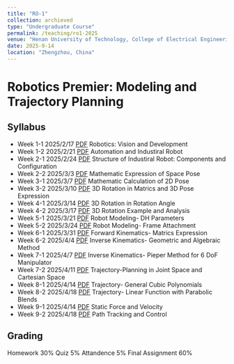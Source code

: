 ```yaml
---
title: "RO-1"
collection: archieved
type: "Undergraduate Course"
permalink: /teaching/ro1-2025
venue: "Henan University of Technology, College of Electrical Engineering"
date: 2025-9-14
location: "Zhengzhou, China"
---
```


# Robotics Premier: Modeling and Trajectory Planning

## Syllabus

- Week 1-1    2025/2/17    [PDF](#)   Robotics: Vision and Development 
- Week 1-2    2025/2/21    [PDF](#)   Automation and Industiral Robot 
- Week 2-1    2025/2/24    [PDF](#)   Structure of Industiral Robot: Components and Configuration 
- Week 2-2    2025/3/3     [PDF](#)   Mathematic Expression of Space Pose 
- Week 3-1    2025/3/7     [PDF](#)   Mathematic Calculation of 2D Pose 
- Week 3-2    2025/3/10    [PDF](#)   3D Rotation in Matrics and 3D Pose Expression 
- Week 4-1    2025/3/14    [PDF](#)   3D Rotation in Rotation Angle 
- Week 4-2    2025/3/17    [PDF](#)   3D Rotation Example and Analysis 
- Week 5-1    2025/3/21    [PDF](#)   Robot Modeling- DH Parameters 
- Week 5-2    2025/3/24    [PDF](#)   Robot Modeling- Frame Attachment 
- Week 6-1    2025/3/31    [PDF](#)   Forward Kinematics- Matrics Expression 
- Week 6-2    2025/4/4     [PDF](#)   Inverse Kinematics- Geometric and Algebraic Method
- Week 7-1    2025/4/7     [PDF](#)   Inverse Kinematics- Pieper Method for 6 DoF Manipulator 
- Week 7-2    2025/4/11    [PDF](#)   Trajectory-Planning in Joint Space and Cartesian Space 
- Week 8-1    2025/4/14    [PDF](#)   Trajectory- General Cubic Polynomials 
- Week 8-2    2025/4/18    [PDF](#)   Trajectory- Linear Function with Parabolic Blends 
- Week 9-1    2025/4/14    [PDF](#)   Static Force and Velocity 
- Week 9-2    2025/4/18    [PDF](#)   Path Tracking and Control 

## Grading

Homework    30%
Quiz        5%
Attandence  5%
Final Assignment    60%
